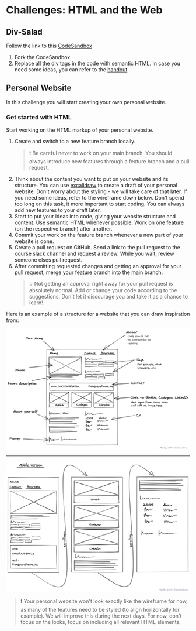 # Challenges: HTML and the Web

## Div-Salad

Follow the link to this
[CodeSandbox](https://codesandbox.io/s/github/neuefische/web-exercises/tree/main/sessions/html-and-the-web/div-salad)

1. Fork the CodeSandbox
2. Replace all the div tags in the code with semantic HTML. In case you need some ideas, you can
   refer to the [handout](html-and-the-web.md#layout-of-an-html-file)

## Personal Website

In this challenge you will start creating your own personal website.

### Get started with HTML

Start working on the HTML markup of your personal website.

1. Create and switch to a new feature branch locally.
   > ❗️ Be careful never to work on your main branch. You should always introduce new features
   > through a feature branch and a pull request.
2. Think about the content you want to put on your website and its structure. You can use
   [excalidraw](https://excalidraw.com/) to create a draft of your personal website. Don't worry
   about the styling - we will take care of that later. If you need some ideas, refer to the
   wireframe down below. Don't spend too long on this task, it more important to start coding. You
   can always add new features to your draft later.
3. Start to put your ideas into code, giving your website structure and content. Use semantic HTML
   whenever possible. Work on one feature (on the respective branch) after another.
4. Commit your work on the feature branch whenever a new part of your website is done.
5. Create a pull request on GitHub. Send a link to the pull request to the course slack channel and
   request a review. While you wait, review someone elses pull request.
6. After committing requested changes and getting an approval for your pull request, merge your
   feature branch into the main branch.
   > 💡 Not getting an approval right away for your pull request is absolutely normal. Add or change
   > your code according to the suggestions. Don't let it discourage you and take it as a chance to
   > learn!

Here is an example of a structure for a website that you can draw inspiration from:

![Desktop Wireframe](assets/wireframe-desktop.png)

---

![Mobile Wireframe](assets/wireframe-mobile.png)

> ❗️ Your personal website won't look exactly like the wireframe for now, as many of the features
> need to be styled (to align horizontally for example). We will improve this during the next days.
> For now, don't focus on the looks, focus on including all relevant HTML elements.
